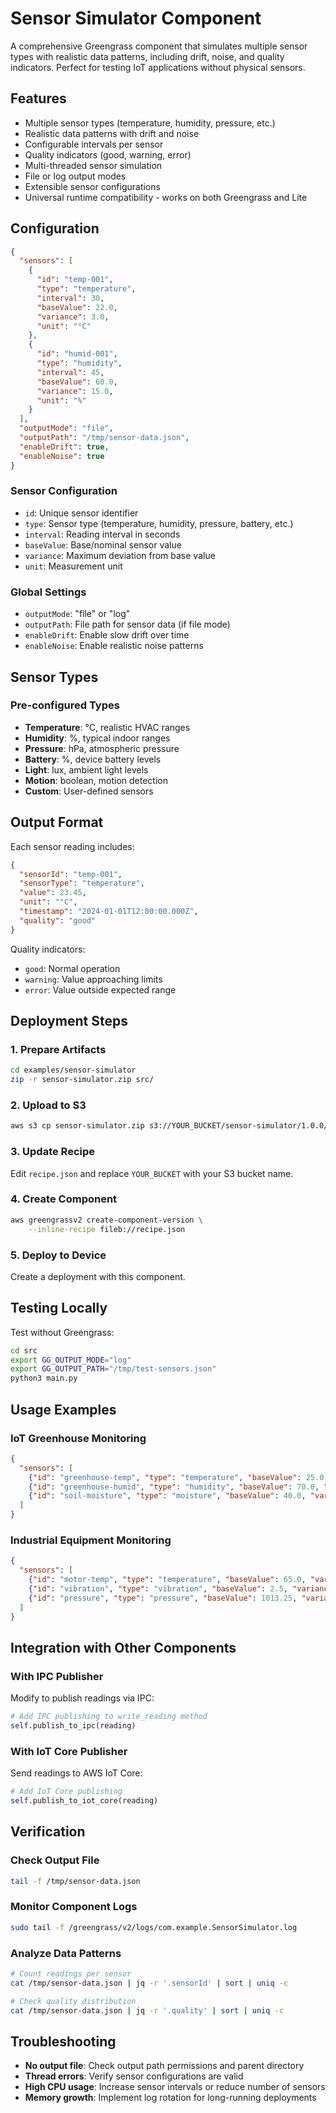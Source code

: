 # Sensor Simulator Component

A comprehensive Greengrass component that simulates multiple sensor types with realistic data patterns, including drift, noise, and quality indicators. Perfect for testing IoT applications without physical sensors.

## Features

- Multiple sensor types (temperature, humidity, pressure, etc.)
- Realistic data patterns with drift and noise
- Configurable intervals per sensor
- Quality indicators (good, warning, error)
- Multi-threaded sensor simulation
- File or log output modes
- Extensible sensor configurations
- Universal runtime compatibility - works on both Greengrass and Lite

## Configuration

```json
{
  "sensors": [
    {
      "id": "temp-001",
      "type": "temperature",
      "interval": 30,
      "baseValue": 22.0,
      "variance": 3.0,
      "unit": "°C"
    },
    {
      "id": "humid-001", 
      "type": "humidity",
      "interval": 45,
      "baseValue": 60.0,
      "variance": 15.0,
      "unit": "%"
    }
  ],
  "outputMode": "file",
  "outputPath": "/tmp/sensor-data.json",
  "enableDrift": true,
  "enableNoise": true
}
```

### Sensor Configuration
- `id`: Unique sensor identifier
- `type`: Sensor type (temperature, humidity, pressure, battery, etc.)
- `interval`: Reading interval in seconds
- `baseValue`: Base/nominal sensor value
- `variance`: Maximum deviation from base value
- `unit`: Measurement unit

### Global Settings
- `outputMode`: "file" or "log"
- `outputPath`: File path for sensor data (if file mode)
- `enableDrift`: Enable slow drift over time
- `enableNoise`: Enable realistic noise patterns

## Sensor Types

### Pre-configured Types
- **Temperature**: °C, realistic HVAC ranges
- **Humidity**: %, typical indoor ranges
- **Pressure**: hPa, atmospheric pressure
- **Battery**: %, device battery levels
- **Light**: lux, ambient light levels
- **Motion**: boolean, motion detection
- **Custom**: User-defined sensors

## Output Format

Each sensor reading includes:

```json
{
  "sensorId": "temp-001",
  "sensorType": "temperature",
  "value": 23.45,
  "unit": "°C",
  "timestamp": "2024-01-01T12:00:00.000Z",
  "quality": "good"
}
```

Quality indicators:
- `good`: Normal operation
- `warning`: Value approaching limits
- `error`: Value outside expected range

## Deployment Steps

### 1. Prepare Artifacts
```bash
cd examples/sensor-simulator
zip -r sensor-simulator.zip src/
```

### 2. Upload to S3
```bash
aws s3 cp sensor-simulator.zip s3://YOUR_BUCKET/sensor-simulator/1.0.0/
```

### 3. Update Recipe
Edit `recipe.json` and replace `YOUR_BUCKET` with your S3 bucket name.

### 4. Create Component
```bash
aws greengrassv2 create-component-version \
    --inline-recipe fileb://recipe.json
```

### 5. Deploy to Device
Create a deployment with this component.

## Testing Locally

Test without Greengrass:

```bash
cd src
export GG_OUTPUT_MODE="log"
export GG_OUTPUT_PATH="/tmp/test-sensors.json"
python3 main.py
```

## Usage Examples

### IoT Greenhouse Monitoring
```json
{
  "sensors": [
    {"id": "greenhouse-temp", "type": "temperature", "baseValue": 25.0, "variance": 5.0, "interval": 60},
    {"id": "greenhouse-humid", "type": "humidity", "baseValue": 70.0, "variance": 20.0, "interval": 60},
    {"id": "soil-moisture", "type": "moisture", "baseValue": 40.0, "variance": 15.0, "interval": 300}
  ]
}
```

### Industrial Equipment Monitoring
```json
{
  "sensors": [
    {"id": "motor-temp", "type": "temperature", "baseValue": 65.0, "variance": 10.0, "interval": 30},
    {"id": "vibration", "type": "vibration", "baseValue": 2.5, "variance": 1.0, "interval": 15},
    {"id": "pressure", "type": "pressure", "baseValue": 1013.25, "variance": 50.0, "interval": 45}
  ]
}
```

## Integration with Other Components

### With IPC Publisher
Modify to publish readings via IPC:
```python
# Add IPC publishing to write_reading method
self.publish_to_ipc(reading)
```

### With IoT Core Publisher
Send readings to AWS IoT Core:
```python
# Add IoT Core publishing
self.publish_to_iot_core(reading)
```

## Verification

### Check Output File
```bash
tail -f /tmp/sensor-data.json
```

### Monitor Component Logs
```bash
sudo tail -f /greengrass/v2/logs/com.example.SensorSimulator.log
```

### Analyze Data Patterns
```bash
# Count readings per sensor
cat /tmp/sensor-data.json | jq -r '.sensorId' | sort | uniq -c

# Check quality distribution
cat /tmp/sensor-data.json | jq -r '.quality' | sort | uniq -c
```

## Troubleshooting

- **No output file**: Check output path permissions and parent directory
- **Thread errors**: Verify sensor configurations are valid
- **High CPU usage**: Increase sensor intervals or reduce number of sensors
- **Memory growth**: Implement log rotation for long-running deployments
